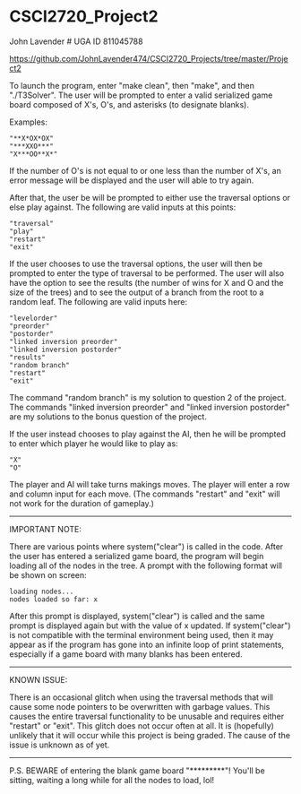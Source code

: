 #  CSCI2720_Project2

John Lavender # UGA ID 811045788

https://github.com/JohnLavender474/CSCI2720_Projects/tree/master/Project2

To launch the program, enter "make clean", then "make", and then "./T3Solver".
The user will be prompted to enter a valid serialized game board
composed of X's, O's, and asterisks (to designate blanks).

Examples:

    "**X*OX*OX"
    "***XXO***"
    "X***OO**X*"

If the number of O's is not equal to or one less than the number of X's,
an error message will be displayed and the user will able to try again.

After that, the user be will be prompted to either use the traversal
options or else play against. The following are valid inputs at this points:

    "traversal"
    "play"
    "restart"
    "exit"

If the user chooses to use the traversal options, the user will then
be prompted to enter the type of traversal to be performed. The user
will also have the option to see the results (the number of wins for
X and O and the size of the trees) and to see the output of a branch
from the root to a random leaf. The following are valid inputs here:

    "levelorder"
    "preorder"
    "postorder"
    "linked inversion preorder"
    "linked inversion postorder"
    "results"
    "random branch"
    "restart"
    "exit"

The command "random branch" is my solution to question 2 of the project.
The commands "linked inversion preorder" and "linked inversion postorder"
are my solutions to the bonus question of the project.

If the user instead chooses to play against the AI, then he will be 
prompted to enter which player he would like to play as:

    "X"
    "O"

The player and AI will take turns makings moves. The player will enter
a row and column input for each move. (The commands "restart" and "exit"
will not work for the duration of gameplay.)

_________________________________

IMPORTANT NOTE:

There are various points where system("clear") is called in the code.
After the user has entered a serialized game board, the program will 
begin loading all of the nodes in the tree. A prompt with the following
format will be shown on screen:

    loading nodes...
    nodes loaded so far: x

After this prompt is displayed, system("clear") is called and the same
prompt is displayed again but with the value of x updated. If system("clear")
is not compatible with the terminal environment being used, then it may
appear as if the program has gone into an infinite loop of print statements,
especially if a game board with many blanks has been entered.

_________________________________

KNOWN ISSUE: 

There is an occasional glitch when using the traversal methods that
will cause some node pointers to be overwritten with garbage values.
This causes the entire traversal functionality to be unusable and requires
either "restart" or "exit". This glitch does not occur often at all. It is
(hopefully) unlikely that it will occur while this project is being graded.
The cause of the issue is unknown as of yet.

_________________________________

P.S. BEWARE of entering the blank game board "*********"!
You'll be sitting, waiting a long while for all the nodes to load, lol!